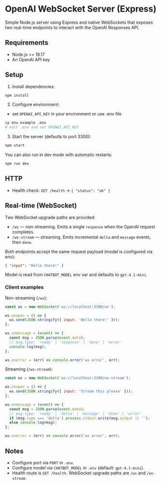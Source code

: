 # OpenAI WebSocket Server (Express)

Simple Node.js server using Express and native WebSockets that exposes two real-time endpoints to interact with the OpenAI Responses API.

## Requirements

- Node.js >= 18.17
- An OpenAI API key

## Setup

1. Install dependencies:

```bash
npm install
```

2. Configure environment:

- set `OPENAI_API_KEY` in your environment or use .env file

```bash
cp env.example .env
# edit .env and set OPENAI_API_KEY
```

3. Start the server (defaults to port 3300):

```bash
npm start
```

You can also run in dev mode with automatic restarts:

```bash
npm run dev
```

## HTTP

- Health check: `GET /health` → `{ "status": "ok" }`

## Real-time (WebSocket)

Two WebSocket upgrade paths are provided:

- `/ws` — non-streaming. Emits a single `response` when the OpenAI request completes.
- `/ws-stream` — streaming. Emits incremental `delta` and `message` events, then `done`.

Both endpoints accept the same request payload (model is configured via env):

```json
{ "input": "Hello there!" }
```

Model is read from `CHATBOT_MODEL` env var and defaults to `gpt-4.1-mini`.

### Client examples

Non-streaming (`/ws`):

```js
const ws = new WebSocket('ws://localhost:3300/ws');

ws.onopen = () => {
  ws.send(JSON.stringify({ input: 'Hello there!' }));
};

ws.onmessage = (event) => {
  const msg = JSON.parse(event.data);
  // msg.type: 'ready' | 'response' | 'done' | 'error'
  console.log(msg);
};

ws.onerror = (err) => console.error('ws error', err);
```

Streaming (`/ws-stream`):

```js
const ws = new WebSocket('ws://localhost:3300/ws-stream');

ws.onopen = () => {
  ws.send(JSON.stringify({ input: 'Stream this please' }));
};

ws.onmessage = (event) => {
  const msg = JSON.parse(event.data);
  // msg.type: 'ready' | 'delta' | 'message' | 'done' | 'error'
  if (msg.type === 'delta') process.stdout.write(msg.output || '');
  else console.log(msg);
};

ws.onerror = (err) => console.error('ws error', err);
```

## Notes

- Configure port via `PORT` in `.env`.
- Configure model via `CHATBOT_MODEL` in `.env` (default: `gpt-4.1-mini`).
- Health route is `GET /health`. WebSocket upgrade paths are `/ws` and `/ws-stream`.
